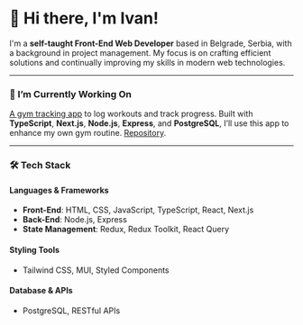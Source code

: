 # 👋 Hi there, I'm Ivan!

I'm a **self-taught Front-End Web Developer** based in Belgrade, Serbia, with a background in project management. My focus is on crafting efficient solutions and continually improving my skills in modern web technologies.

---

### 🔨 I’m Currently Working On  
[A gym tracking app](https://liftnotes.vercel.app/) to log workouts and track progress. Built with **TypeScript**, **Next.js**, **Node.js**, **Express**, and **PostgreSQL**, I’ll use this app to enhance my own gym routine.  [Repository](https://github.com/IvanVolnov/lift-notes-app).

---

### 🛠️ Tech Stack

#### **Languages & Frameworks**
- **Front-End**: HTML, CSS, JavaScript, TypeScript, React, Next.js
- **Back-End**: Node.js, Express
- **State Management**: Redux, Redux Toolkit, React Query

#### **Styling Tools**
- Tailwind CSS, MUI, Styled Components

#### **Database & APIs**
- PostgreSQL, RESTful APIs



<!--
**IvanVolnov/ivanvolnov** is a ✨ _special_ ✨ repository because its `README.md` (this file) appears on your GitHub profile.

Here are some ideas to get you started:

- 🔭 I’m currently working on ...
- 🌱 I’m currently learning ...
- 👯 I’m looking to collaborate on ...
- 🤔 I’m looking for help with ...
- 💬 Ask me about ...
- 📫 How to reach me: ...
- 😄 Pronouns: ...
- ⚡ Fun fact: ...
-->
